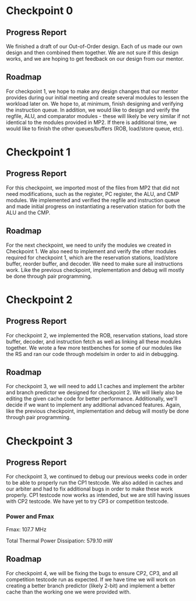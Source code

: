 # Checkpoint 0

## Progress Report
We finished a draft of our Out-of-Order design. Each of us made our own  design and then combined them together. We are not sure if this design works, and we are hoping to get feedback on our design from our mentor.

## Roadmap
For checkpoint 1, we hope to make any design changes that our mentor  provides during our initial meeting and create several modules to lessen the workload later on. We hope to, at minimum, finish designing and verifying the instruction queue. In addition, we would like to design and verify the regfile, ALU, and comparator modules - these will likely be very similar if not identical to the modules provided in MP2. If there is additional time, we would like to finish the other queues/buffers (ROB, load/store queue, etc).


# Checkpoint 1

## Progress Report
For this checkpoint, we imported most of the files from MP2 that did not  need modifications, such as the register, PC register, the ALU, and CMP modules. We implemented and verified the regfile and instruction queue and made initial progress on instantiating a reservation station for both the ALU and the CMP. 

## Roadmap
For the next checkpoint, we need to unify the modules we created in Checkpoint 1. We also need to implement and verify the other modules required for checkpoint 1, which are the reservation stations, load/store buffer, reorder buffer, and decoder. We need to make sure all instructions work. Like the previous checkpoint, implementation and debug will mostly be done through pair programming.


# Checkpoint 2

## Progress Report
For checkpoint 2, we implemented the ROB, reservation stations, load store buffer, decoder, and instruction fetch as well as linking all these modules together. We wrote a few more testbenches for some of our modules like the RS and ran our code through modelsim in order to aid in debugging. 

## Roadmap
For checkpoint 3, we will need to add L1 caches and implement the arbiter and branch predictor we designed for checkpoint 2. We will likely also be editing the given cache code for better performance. Additionally, we'll decide if we want to implement any additional advanced features. Again, like the previous checkpoint, implementation and debug will mostly be done through pair programming.


# Checkpoint 3

## Progress Report
For checkpoint 3, we continued to debug our previous weeks code in order to be able to properly run the CP1 testcode. We also added in caches and our arbiter and had to fix additional bugs in order to make these work properly. CP1 testcode now works as intended, but we are still having issues with CP2 testcode. We have yet to try CP3 or competition testcode.

### Power and Fmax
Fmax: 107.7 MHz

Total Thermal Power Dissipation: 579.10 mW

## Roadmap
For checkpoint 4, we will be fixing the bugs to ensure CP2, CP3, and all competition testcode run as expected. If we have time we will work on creating a better branch predictor (likely 2-bit) and implement a better cache than the working one we were provided with. 
